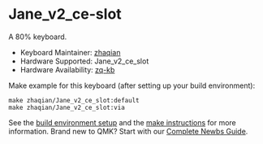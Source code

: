# Jane_v2_ce-slot

A 80% keyboard.

* Keyboard Maintainer: [zhaqian](https://github.com/zhaqian12)
* Hardware Supported: Jane_v2_ce_slot
* Hardware Availability: [zq-kb](https://github.com/zhaqian12/ZQ-Keyboard)

Make example for this keyboard (after setting up your build environment):

    make zhaqian/Jane_v2_ce_slot:default
    make zhaqian/Jane_v2_ce_slot:via

See the [build environment setup](https://docs.qmk.fm/#/getting_started_build_tools) and the [make instructions](https://docs.qmk.fm/#/getting_started_make_guide) for more information. Brand new to QMK? Start with our [Complete Newbs Guide](https://docs.qmk.fm/#/newbs).

